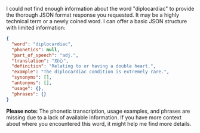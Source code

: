 I could not find enough information about the word "diplocardiac" to provide the thorough JSON format response you requested. It may be a highly technical term or a newly coined word. I can offer a basic JSON structure with limited information:

```json
{
  "word": "diplocardiac",
  "phonetics": null,
  "part_of_speech": "adj.",
  "translation": "双心",
  "definition": "Relating to or having a double heart.",
  "example": "The diplocardiac condition is extremely rare.",
  "synonyms": [],
  "antonyms": [],
  "usage": {},
  "phrases": {}
}
```

**Please note:** The phonetic transcription, usage examples, and phrases are missing due to a lack of available information. If you have more context about where you encountered this word, it might help me find more details.
 